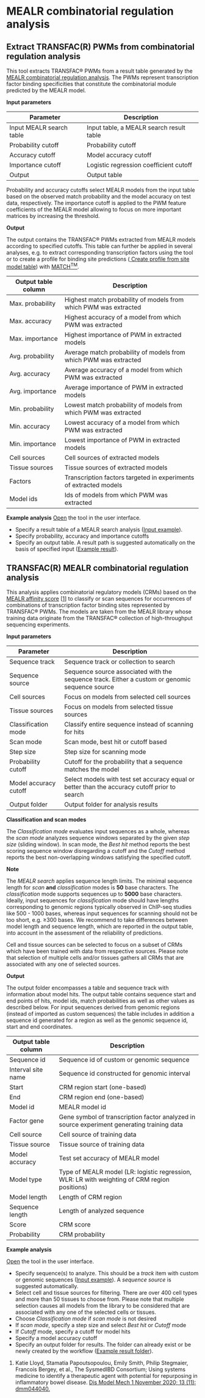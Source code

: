 # MEALR combinatorial regulation analysis
## Extract TRANSFAC(R) PWMs from combinatorial regulation analysis
This tool extracts TRANSFAC&#174; PWMs from a result table generated by the <a href="https://platform.genexplain.com/bioumlweb/#de=analyses/Methods/MEALR%20combinatorial%20regulation%20analysis/TRANSFAC(R)%20MEALR%20combinatorial%20regulation%20analysis">MEALR combinatorial regulation analysis</a>.
The PWMs represent transcription factor binding specificities that constitute the combinatorial
module predicted by the MEALR model.

**Input parameters**

<table>
<thead>
<tr>
<th>Parameter</th>
<th>Description</th>
</tr>
</thead>
<tbody>
<tr>
<td>Input MEALR search table</td>
<td>Input table, a MEALR search result table</td>
</tr>
<tr>
<td>Probability cutoff</td>
<td>Probability cutoff</td>
</tr>
<tr>
<td>Accuracy cutoff</td>
<td>Model accuracy cutoff</td>
</tr>
<tr>
<td>Importance cutoff</td>
<td>Logistic regression coefficient cutoff</td>
</tr>
<tr>
<td>Output</td>
<td>Output table</td>
</tr>
</tbody>
</table>
Probability and accuracy cutoffs select MEALR models from the input table based on the observed
match probability and the model accuracy on test data, respectively. The importance cutoff is
applied to the PWM feature coefficients of the MEALR model allowing to focus on more important
matrices by increasing the threshold.

**Output**

The output contains the TRANSFAC&#174; PWMs extracted from MEALR models according to specified
cutoffs. This table can further be applied in several analyses, e.g. to extract corresponding
transcription factors using the tool <a href=""></a> or to create a profile for binding site
predictions (<a href="https://platform.genexplain.com/bioumlweb/#de=analyses/Methods/Site%20analysis/Create%20profile%20from%20site%20model%20table">
Create profile from site model table</a>) with <a href="https://platform.genexplain.com/bioumlweb/#de=analyses/Methods/Site%20analysis/TRANSFAC(R)%20Match(TM)%20for%20tracks">MATCH<sup>TM</sup></a>.

<table>
<thead>
<tr>
<th>Output table column</th>
<th>Description</th>
</tr>
</thead>
<tbody>
<tr>
<td>Max. probability</td>
<td>Highest match probability of models from which PWM was extracted</td>
</tr>
<tr>
<td>Max. accuracy</td>
<td>Highest accuracy of a model from which PWM was extracted</td>
</tr>
<tr>
<td>Max. importance</td>
<td>Highest importance of PWM in extracted models</td>
</tr>
<tr>
<td>Avg. probability</td>
<td>Average match probability of models from which PWM was extracted</td>
</tr>
<tr>
<td>Avg. accuracy</td>
<td>Average accuracy of a model from which PWM was extracted</td>
</tr>
<tr>
<td>Avg. importance</td>
<td>Average importance of PWM in extracted models</td>
</tr>
<tr>
<td>Min. probability</td>
<td>Lowest match probability of models from which PWM was extracted</td>
</tr>
<tr>
<td>Min. accuracy</td>
<td>Lowest accuracy of a model from which PWM was extracted</td>
</tr>
<tr>
<td>Min. importance</td>
<td>Lowest importance of PWM in extracted models</td>
</tr>
<tr>
<td>Cell sources</td>
<td>Cell sources of extracted models</td>
</tr>
<tr>
<td>Tissue sources</td>
<td>Tissue sources of extracted models</td>
</tr>
<tr>
<td>Factors</td>
<td>Transcription factors targeted in experiments of extracted models</td>
</tr>
<tr>
<td>Model ids</td>
<td>Ids of models from which PWM was extracted</td>
</tr>
</tbody>
</table>

**Example analysis**
<a href="https://platform.genexplain.com/bioumlweb/#de=analyses/Methods/MEALR%20combinatorial%20regulation%20analysis/Extract%20TRANSFAC(R)%20PWMs%20from%20combinatorial%20regulation%20analysis">Open</a> the tool in the user interface.

- Specify a result table of a MEALR search analysis ([Input example](https://platform.genexplain.com/bioumlweb/#de=data/Examples/Combinatorial%20regulation%20analysis%20of%20TAL1/Data/TAL1)).
- Specify probability, accuracy and importance cutoffs
- Specify an output table. A result path is suggested automatically on the basis of specified input (<a href="https://platform.genexplain.com/bioumlweb/#de=data/Examples/Combinatorial%20regulation%20analysis%20of%20TAL1/Data/TAL1">Example result</a>).

## TRANSFAC(R) MEALR combinatorial regulation analysis

This analysis applies combinatorial regulatory models (CRMs) based on the
<a href="#de=analyses/Methods/Site%20analysis/MEALR%20(tracks)">MEALR affinity score</a> &#91;<a href="#ref1">1</a>&#93;
to classify or scan sequences for occurrences of combinations of transcription factor binding sites
represented by TRANSFAC&#174; PWMs. The models are taken from the MEALR library whose training data
originate from the TRANSFAC&#174; collection of high-throughput sequencing experiments.

**Input parameters**

<table>
<thead>
<tr>
<th>Parameter</th>
<th>Description</th>
</tr>
</thead>
<tbody>
<tr>
<td>Sequence track</td>
<td>Sequence track or collection to search</td>
</tr>
<tr>
<td>Sequence source</td>
<td>Sequence source associated with the sequence track. Either a custom or genomic sequence source</td>
</tr>
<tr>
<td>Cell sources</td>
<td>Focus on models from selected cell sources</td>
</tr>
<tr>
<td>Tissue sources</td>
<td>Focus on models from selected tissue sources</td>
</tr>
<tr>
<td>Classification mode</td>
<td>Classify entire sequence instead of scanning for hits</td>
</tr>
<tr>
<td>Scan mode</td>
<td>Scan mode, best hit or cutoff based</td>
</tr>
<tr>
<td>Step size</td>
<td>Step size for scanning mode</td>
</tr>
<tr>
<td>Probability cutoff</td>
<td>Cutoff for the probability that a sequence matches the model</td>
</tr>
<tr>
<td>Model accuracy cutoff</td>
<td>Select models with test set accuracy equal or better than the accuracy cutoff prior to search</td>
</tr>
<tr>
<td>Output folder</td>
<td>Output folder for analysis results</td>
</tr>
</tbody>
</table>


**Classification and scan modes**

The _Classification mode_ evaluates input sequences as a whole, whereas the _scan mode_ analyzes
sequence windows separated by the given _step size_ (sliding window). In scan mode, the _Best hit_
method reports the best scoring sequence window disregarding a cutoff and the _Cutoff_ method
reports the best non-overlapping windows satisfying the specified cutoff.

**Note**

The _MEALR search_ applies sequence length limits. The minimal sequence length for _scan_ **and**
_classification_ modes is **50** base characters. The _classification_ mode supports sequences up to
**5000** base characters.
Ideally, input sequences for _classification_ mode should have lengths corresponding to genomic
regions typically observed in ChIP-seq studies like 500 - 1000 bases, whereas input sequences for
scanning should not be too short, e.g. &ge;300 bases. We recommend to take differences between
model length and sequence length, which are reported in the output table, into account in the
assessment of the reliability of predictions.

Cell and tissue sources can be selected to focus on a subset of CRMs which have been trained with
data from respective sources. Please note that selection of multiple cells and/or tissues gathers
all CRMs that are associated with any one of selected sources.

**Output**

The output folder encompasses a table and sequence track with information about model hits.
The output table contains sequence start and end points of hits, model ids, match probabilities as
well as other values as described below. For input sequences derived from genomic regions &#40;instead
of imported as custom sequences&#41; the table includes in addition a sequence id generated for a
region as well as the genomic sequence id, start and end coordinates.

<table>
<thead>
<tr>
<th>Output table column</th>
<th>Description</th>
</tr>
</thead>
<tbody>
<tr>
<td>Sequence id</td>
<td>Sequence id of custom or genomic sequence</td>
</tr>
<tr>
<td>Interval site name</td>
<td>Sequence id constructed for genomic interval</td>
</tr>
<tr>
<td>Start</td>
<td>CRM region start (one-based)</td>
</tr>
<tr>
<td>End</td>
<td>CRM region end (one-based)</td>
</tr>
<tr>
<td>Model id</td>
<td>MEALR model id</td>
</tr>
<tr>
<td>Factor gene</td>
<td>Gene symbol of transcription factor analyzed in source experiment generating training data</td>
</tr>
<tr>
<td>Cell source</td>
<td>Cell source of training data</td>
</tr>
<tr>
<td>Tissue source</td>
<td>Tissue source of training data</td>
</tr>
<tr>
<td>Model accuracy</td>
<td>Test set accuracy of MEALR model</td>
</tr>
<tr>
<td>Model type</td>
<td>Type of MEALR model (LR: logistic regression, WLR: LR with weighting of CRM region positions)</td>
</tr>
<tr>
<td>Model length</td>
<td>Length of CRM region</td>
</tr>
<tr>
<td>Sequence length</td>
<td>Length of analyzed sequence</td>
</tr>
<tr>
<td>Score</td>
<td>CRM score</td>
</tr>
<tr>
<td>Probability</td>
<td>CRM probability</td>
</tr>
</tbody>
</table>


**Example analysis**

<a href="https://platform.genexplain.com/bioumlweb/#de=analyses/Methods/MEALR%20combinatorial%20regulation%20analysis/TRANSFAC(R)%20MEALR%20combinatorial%20regulation%20analysis">Open</a> the tool in the user interface.

- Specify sequence(s) to analyze. This should be a _track_ item with custom or genomic sequences ([Input example](https://platform.genexplain.com/bioumlweb/#de=data%2FExamples%2FCombinatorial+regulation+analysis+of+TAL1%2FData%2FTAL1+track)). A _sequence source_ is suggested automatically.
- Select cell and tissue sources for filtering. There are over 400 cell types and more than 50 tissues to choose from. Please note that
multiple selection causes all models from the library to be considered that are associated with any one of the selected cells or tissues.
- Choose _Classification mode_ if _scan mode_ is not desired
- If _scan mode_, specify a step size and select _Best hit_ or _Cutoff_ mode
- If _Cutoff_ mode, specify a cutoff for model hits
- Specify a model accuracy cutoff
- Specify an output folder for results. The folder can already exist or be newly created by the workflow (<a href="https://platform.genexplain.com/bioumlweb/#de=data/Examples/Combinatorial%20regulation%20analysis%20of%20TAL1/Data/TAL1%20track%20(Combinatorial%20regulatory%20analysis)">Example result folder</a>).

<ol>
  <li>
    <a id="ref1">Katie Lloyd, Stamatia Papoutsopoulou, Emily Smith, Philip Stegmaier, Francois Bergey, et al., The SysmedIBD Consortium;
    Using systems medicine to identify a therapeutic agent with potential for repurposing in inflammatory bowel disease.</a>
    <a href="https://doi.org/10.1242/dmm.044040">Dis Model Mech 1 November 2020; 13 (11): dmm044040.</a>
  </li>
</ol>

